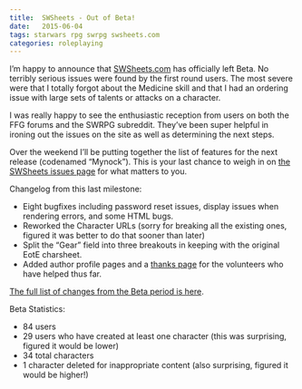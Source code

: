 ```yaml
---
title:  SWSheets - Out of Beta!
date:   2015-06-04
tags: starwars rpg swrpg swsheets.com
categories: roleplaying
---
```


I’m happy to announce that [SWSheets.com](http://swsheets.com) has officially left Beta. No terribly serious issues were found by the first round users. The most severe were that I totally forgot about the Medicine skill and that I had an ordering issue with large sets of talents or attacks on a character.

I was really happy to see the enthusiastic reception from users on both the FFG forums and the SWRPG subreddit. They’ve been super helpful in ironing out the issues on the site as well as determining the next steps.

Over the weekend I’ll be putting together the list of features for the next release (codenamed “Mynock”). This is your last chance to weigh in on [the SWSheets issues page](https://github.com/citizenparker/swsheets/issues) for what matters to you.

Changelog from this last milestone:

* Eight bugfixes including password reset issues, display issues when rendering errors, and some HTML bugs.
* Reworked the Character URLs (sorry for breaking all the existing ones, figured it was better to do that sooner than later)
* Split the “Gear” field into three breakouts in keeping with the original EotE charsheet.
* Added author profile pages and a [thanks page](http://swsheets.com/thanks) for the volunteers who have helped thus far.

[The full list of changes from the Beta period is here](https://github.com/citizenparker/swsheets/issues?q=milestone%3A%22End+of+Beta%22).

Beta Statistics:

* 84 users
* 29 users who have created at least one character (this was surprising, figured it would be lower)
* 34 total characters
* 1 character deleted for inappropriate content (also surprising, figured it would be higher!)